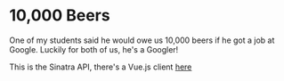 # 10,000 Beers

One of my students said he would owe us 10,000 beers if he got a job at Google. Luckily for both of us, he's a Googler!

This is the Sinatra API, there's a Vue.js client [here](https://github.com/jaredmurphy/10-Thousand-Beers-Client)

